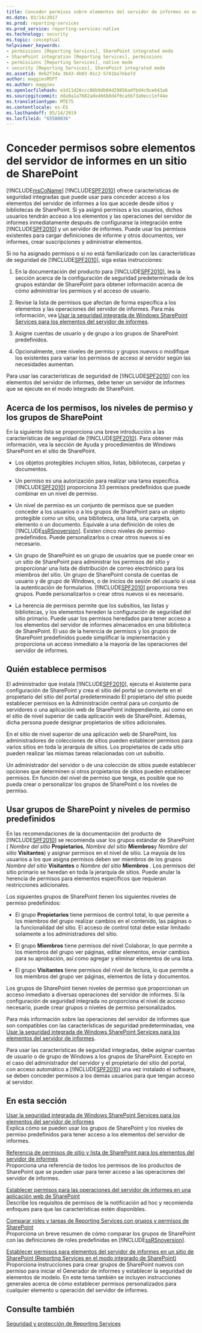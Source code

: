 ```yaml
---
title: Conceder permisos sobre elementos del servidor de informes en un sitio de SharePoint | Microsoft Docs
ms.date: 03/14/2017
ms.prod: reporting-services
ms.prod_service: reporting-services-native
ms.technology: security
ms.topic: conceptual
helpviewer_keywords:
- permissions [Reporting Services], SharePoint integrated mode
- SharePoint integration [Reporting Services], permissions
- permissions [Reporting Services], native mode
- security [Reporting Services], SharePoint integrated mode
ms.assetid: 0eb2f34a-3643-4b03-81c2-5741ba7ebefd
author: maggiesMSFT
ms.author: maggies
ms.openlocfilehash: e1d11d26ccc86b9db04d29856adfbd4c9ce643a6
ms.sourcegitcommit: dda9a1a7682ade466b8d4f0ca56f3a9ecc1ef44e
ms.translationtype: MTE75
ms.contentlocale: es-ES
ms.lasthandoff: 05/14/2019
ms.locfileid: "65580036"
---
```

# <a name="granting-permissions-on-report-server-items-on-a-sharepoint-site"></a>Conceder permisos sobre elementos del servidor de informes en un sitio de SharePoint
  [!INCLUDE[msCoName](../../includes/msconame-md.md)] [!INCLUDE[SPF2010](../../includes/spf2010-md.md)] ofrece características de seguridad integradas que puede usar para conceder acceso a los elementos del servidor de informes a los que accede desde sitios y bibliotecas de SharePoint. Si ya asignó permisos a los usuarios, dichos usuarios tendrán acceso a los elementos y las operaciones del servidor de informes inmediatamente después de configurarse la integración entre [!INCLUDE[SPF2010](../../includes/spf2010-md.md)] y un servidor de informes. Puede usar los permisos existentes para cargar definiciones de informe y otros documentos, ver informes, crear suscripciones y administrar elementos.  
  
 Si no ha asignado permisos o si no está familiarizado con las características de seguridad de [!INCLUDE[SPF2010](../../includes/spf2010-md.md)], siga estas instrucciones:  
  
1.  En la documentación del producto para [!INCLUDE[SPF2010](../../includes/spf2010-md.md)], lea la sección acerca de la configuración de seguridad predeterminada de los grupos estándar de SharePoint para obtener información acerca de cómo administrar los permisos y el acceso de usuario.  
  
2.  Revise la lista de permisos que afectan de forma específica a los elementos y las operaciones del servidor de informes. Para más información, vea [Usar la seguridad integrada de Windows SharePoint Services para los elementos del servidor de informes](../../reporting-services/security/use-built-in-security-in-windows-sharepoint-services-for-report-server-items.md).  
  
3.  Asigne cuentas de usuario y de grupo a los grupos de SharePoint predefinidos.  
  
4.  Opcionalmente, cree niveles de permiso y grupos nuevos o modifique los existentes para variar los permisos de acceso al servidor según las necesidades aumentan.  
  
 Para usar las características de seguridad de [!INCLUDE[SPF2010](../../includes/spf2010-md.md)] con los elementos del servidor de informes, debe tener un servidor de informes que se ejecute en el modo integrado de SharePoint.  
  
## <a name="about-permissions-permission-levels-and-sharepoint-groups"></a>Acerca de los permisos, los niveles de permiso y los grupos de SharePoint  
 En la siguiente lista se proporciona una breve introducción a las características de seguridad de [!INCLUDE[SPF2010](../../includes/spf2010-md.md)]. Para obtener más información, vea la sección de Ayuda y procedimientos de Windows SharePoint en el sitio de SharePoint.  
  
-   Los objetos protegibles incluyen sitios, listas, bibliotecas, carpetas y documentos.  
  
-   Un permiso es una autorización para realizar una tarea específica. [!INCLUDE[SPF2010](../../includes/spf2010-md.md)] proporciona 33 permisos predefinidos que puede combinar en un nivel de permiso.  
  
-   Un nivel de permiso es un conjunto de permisos que se pueden conceder a los usuarios o a los grupos de SharePoint para un objeto protegible como un sitio, una biblioteca, una lista, una carpeta, un elemento o un documento. Equivale a una definición de roles de [!INCLUDE[ssRSnoversion](../../includes/ssrsnoversion-md.md)]. Existen cinco niveles de permiso predefinidos. Puede personalizarlos o crear otros nuevos si es necesario.  
  
-   Un grupo de SharePoint es un grupo de usuarios que se puede crear en un sitio de SharePoint para administrar los permisos del sitio y proporcionar una lista de distribución de correo electrónico para los miembros del sitio. Un grupo de SharePoint consta de cuentas de usuario y de grupo de Windows, o de inicios de sesión del usuario si usa la autenticación de formularios. [!INCLUDE[SPF2010](../../includes/spf2010-md.md)] proporciona tres grupos. Puede personalizarlos o crear otros nuevos si es necesario.  
  
-   La herencia de permisos permite que los subsitios, las listas y bibliotecas, y los elementos hereden la configuración de seguridad del sitio primario. Puede usar los permisos heredados para tener acceso a los elementos del servidor de informes almacenados en una biblioteca de SharePoint. El uso de la herencia de permisos y los grupos de SharePoint predefinidos puede simplificar la implementación y proporciona un acceso inmediato a la mayoría de las operaciones del servidor de informes.  
  
## <a name="who-sets-permissions"></a>Quién establece permisos  
 El administrador que instala [!INCLUDE[SPF2010](../../includes/spf2010-md.md)], ejecuta el Asistente para configuración de SharePoint y crea el sitio del portal se convierte en el propietario del sitio del portal predeterminado El propietario del sitio puede establecer permisos en la Administración central para un conjunto de servidores o una aplicación web de SharePoint independiente, así como en el sitio de nivel superior de cada aplicación web de SharePoint. Además, dicha persona puede designar propietarios de sitios adicionales.  
  
 En el sitio de nivel superior de una aplicación web de SharePoint, los administradores de colecciones de sitios pueden establecer permisos para varios sitios en toda la jerarquía de sitios. Los propietarios de cada sitio pueden realizar las mismas tareas relacionadas con un subsitio.  
  
 Un administrador del servidor o de una colección de sitios puede establecer opciones que determinen si otros propietarios de sitios pueden establecer permisos. En función del nivel de permiso que tenga, es posible que no pueda crear o personalizar los grupos de SharePoint o los niveles de permiso.  
  
## <a name="using-predefined-sharepoint-groups-and-permission-levels"></a>Usar grupos de SharePoint y niveles de permiso predefinidos  
 En las recomendaciones de la documentación del producto de [!INCLUDE[SPF2010](../../includes/spf2010-md.md)] se recomienda usar los grupos estándar de SharePoint ( *Nombre del sitio* **Propietarios**, *Nombre del sitio* **Miembros**y *Nombre del sitio* **Visitantes**) y asignar permisos en el nivel de sitio. La mayoía de los usuarios a los que asigna permisos deben ser miembros de los grupos *Nombre del sitio* **Visitantes** o *Nombre del sitio* **Miembros** . Los permisos del sitio primario se heredan en toda la jerarquía de sitios. Puede anular la herencia de permisos para elementos específicos que requieran restricciones adicionales.  
  
 Los siguientes grupos de SharePoint tienen los siguientes niveles de permiso predefinidos:  
  
-   El grupo **Propietarios** tiene permisos de control total, lo que permite a los miembros del grupo realizar cambios en el contenido, las páginas o la funcionalidad del sitio. El acceso de control total debe estar limitado solamente a los administradores del sitio.  
  
-   El grupo **Miembros** tiene permisos del nivel Colaborar, lo que permite a los miembros del grupo ver páginas, editar elementos, enviar cambios para su aprobación, así como agregar y eliminar elementos de una lista.  
  
-   El grupo **Visitantes** tiene permisos del nivel de lectura, lo que permite a los miembros del grupo ver páginas, elementos de lista y documentos.  
  
 Los grupos de SharePoint tienen niveles de permiso que proporcionan un acceso inmediato a diversas operaciones del servidor de informes. Si la configuración de seguridad integrada no proporciona el nivel de acceso necesario, puede crear grupos o niveles de permiso personalizados.  
  
 Para más información sobre las operaciones del servidor de informes que son compatibles con las características de seguridad predeterminadas, vea [Usar la seguridad integrada de Windows SharePoint Services para los elementos del servidor de informes](../../reporting-services/security/use-built-in-security-in-windows-sharepoint-services-for-report-server-items.md).  
  
 Para usar las características de seguridad integradas, debe asignar cuentas de usuario o de grupo de Windows a los grupos de SharePoint. Excepto en el caso del administrador del servidor y el propietario del sitio del portal, con acceso automático a [!INCLUDE[SPF2010](../../includes/spf2010-md.md)] una vez instalado el software, se deben conceder permisos a los demás usuarios para que tengan acceso al servidor.  
  
## <a name="in-this-section"></a>En esta sección  
 [Usar la seguridad integrada de Windows SharePoint Services para los elementos del servidor de informes](../../reporting-services/security/use-built-in-security-in-windows-sharepoint-services-for-report-server-items.md)  
 Explica cómo se pueden usar los grupos de SharePoint y los niveles de permiso predefinidos para tener acceso a los elementos del servidor de informes.  
  
 [Referencia de permisos de sitio y lista de SharePoint para los elementos del servidor de informes](../../reporting-services/security/sharepoint-site-and-list-permission-reference-for-report-server-items.md)  
 Proporciona una referencia de todos los permisos de los productos de SharePoint que se pueden usar para tener acceso a las operaciones del servidor de informes.  
  
 [Establecer permisos para las operaciones del servidor de informes en una aplicación web de SharePoint](../../reporting-services/security/set-permissions-for-report-server-operations-in-a-sharepoint-web-application.md)  
 Describe los requisitos de permisos de la notificación ad hoc y recomienda enfoques para que las características estén disponibles.  
  
 [Comparar roles y tareas de Reporting Services con grupos y permisos de SharePoint](../../reporting-services/security/reporting-services-roles-tasks-vs-sharepoint-groups-permissions.md)  
 Proporciona un breve resumen de cómo comparar los grupos de SharePoint con las definiciones de roles predefinidas en [!INCLUDE[ssRSnoversion](../../includes/ssrsnoversion-md.md)].  
  
 [Establecer permisos para elementos del servidor de informes en un sitio de SharePoint &#40;Reporting Services en el modo integrado de SharePoint&#41;](../../reporting-services/security/set-permissions-for-report-server-items-on-a-sharepoint-site.md)  
 Proporciona instrucciones para crear grupos de SharePoint nuevos con permiso para iniciar el Generador de informes y establecer la seguridad de elementos de modelo. En este tema también se incluyen instrucciones generales acerca de cómo establecer permisos personalizados para cualquier elemento u operación del servidor de informes.  
  
## <a name="see-also"></a>Consulte también  
 [Seguridad y protección de Reporting Services](../../reporting-services/security/reporting-services-security-and-protection.md)  
  
  
